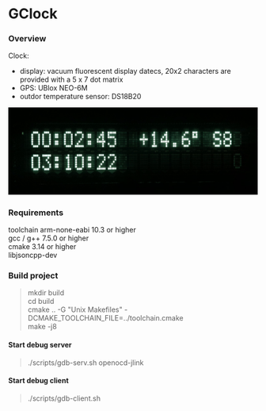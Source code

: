 # GClock

### Overview
Clock:  
   * display: vacuum fluorescent display datecs, 20x2 characters are provided with a 5 x 7 dot matrix  
   * GPS: UBlox NEO-6M  
   * outdor temperature sensor: DS18B20  

<img alt="" src="IMG_5210.HEIC">

### Requirements
toolchain arm-none-eabi 10.3 or higher  
gcc / g++ 7.5.0 or higher  
cmake 3.14 or higher  
libjsoncpp-dev  

### Build project
>mkdir build  
>cd build  
>cmake .. -G "Unix Makefiles" -DCMAKE_TOOLCHAIN_FILE=../toolchain.cmake  
>make -j8  

#### Start debug server
>./scripts/gdb-serv.sh openocd-jlink

#### Start debug client
>./scripts/gdb-client.sh
